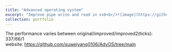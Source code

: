 ```yaml
---
title: "Advanced operating system"
excerpt: "Improve pipe write and read in xv6<br/>![image](https://github.com/suweiyang0106/AdvOS/blob/main/pipecopyinout.png)"
collection: portfolio
---
```

The performance varies between original/improved/improved2(ticks): 337/66/1  
website: https://github.com/suweiyang0106/AdvOS/tree/main

